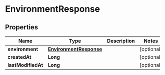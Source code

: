 # EnvironmentResponse

## Properties
Name | Type | Description | Notes
------------ | ------------- | ------------- | -------------
**environment** | [**EnvironmentResponse**](EnvironmentResponse.md) |  |  [optional]
**createdAt** | **Long** |  |  [optional]
**lastModifiedAt** | **Long** |  |  [optional]
